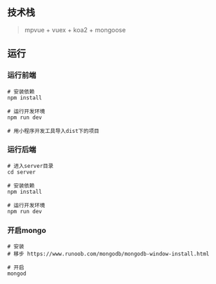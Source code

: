 ## 技术栈

> mpvue + vuex + koa2 + mongoose

## 运行

### 运行前端

```shell
# 安装依赖
npm install

# 运行开发环境
npm run dev

# 用小程序开发工具导入dist下的项目
```

### 运行后端

```shell
# 进入server目录
cd server

# 安装依赖
npm install

# 运行开发环境
npm run dev
```

### 开启mongo

```shell
# 安装 
# 移步 https://www.runoob.com/mongodb/mongodb-window-install.html

# 开启
mongod
```

## 